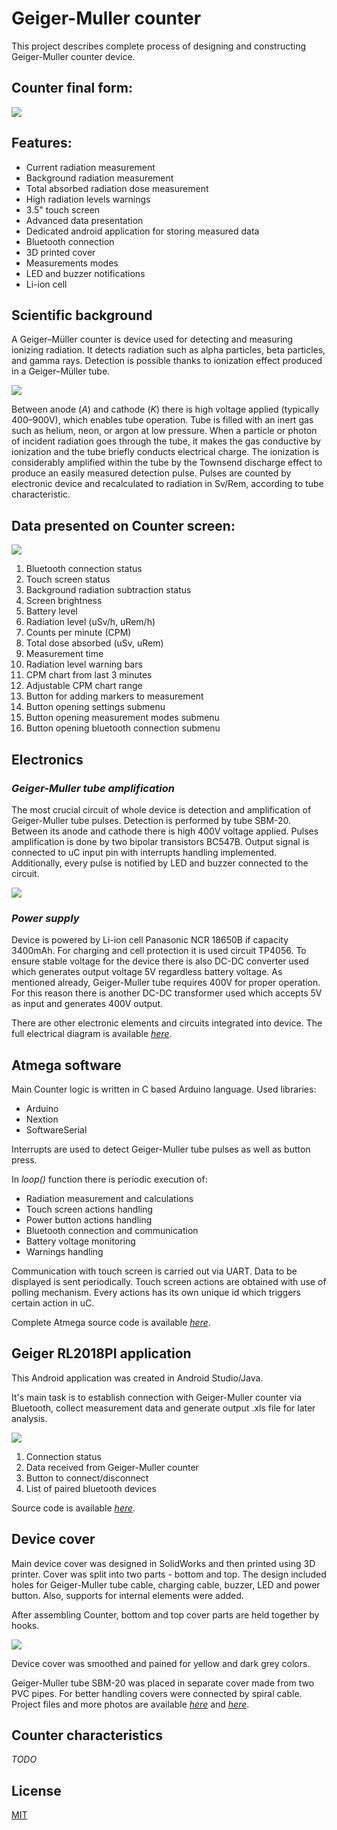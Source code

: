 # Geiger-Muller counter

This project describes complete process of designing and constructing
Geiger-Muller counter device.

## Counter final form:

![](resources/readme/counter.png)

## Features:
- Current radiation measurement
- Background radiation measurement
- Total absorbed radiation dose measurement
- High radiation levels warnings
- 3.5" touch screen
- Advanced data presentation
- Dedicated android application for storing measured data
- Bluetooth connection
- 3D printed cover
- Measurements modes
- LED and buzzer notifications
- Li-ion cell

## Scientific background
A Geiger–Müller counter is device used for detecting and measuring ionizing radiation.
It detects radiation such as alpha particles, beta particles, and gamma rays.
Detection is possible thanks to ionization effect produced in a Geiger–Müller tube.

![](resources/readme/geiger_tube.png)

Between anode (_A_) and cathode (_K_) there is high voltage applied (typically 400–900V),
which enables tube operation. Tube is filled with an inert gas such as helium, neon,
or argon at low pressure. When a particle or photon of incident radiation goes through the tube,
it makes the gas conductive by ionization and the tube briefly conducts electrical charge.
The ionization is considerably amplified within the tube by the Townsend discharge effect to
produce an easily measured detection pulse. Pulses are counted by electronic device and
recalculated to radiation in Sv/Rem, according to tube characteristic.

## Data presented on Counter screen:

![](resources/readme/geiger_screen.png)

1. Bluetooth connection status
2. Touch screen status
3. Background radiation subtraction status
4. Screen brightness
5. Battery level
6. Radiation level (uSv/h, uRem/h)
7. Counts per minute (CPM)
8. Total dose absorbed (uSv, uRem)
9. Measurement time
10. Radiation level warning bars
11. CPM chart from last 3 minutes
12. Adjustable CPM chart range
13. Button for adding markers to measurement
14. Button opening settings submenu
15. Button opening measurement modes submenu
16. Button opening bluetooth connection submenu

## Electronics

### _Geiger-Muller tube amplification_
The most crucial circuit of whole device is detection and amplification of
Geiger-Muller tube pulses. Detection is performed by tube SBM-20.
Between its anode and cathode there is high 400V voltage applied.
Pulses amplification is done by two bipolar transistors BC547B.
Output signal is connected to uC input pin with interrupts handling implemented.
Additionally, every pulse is notified by LED and buzzer connected to the circuit.

![](resources/electronics/gm_tube_amp.png)

### _Power supply_
Device is powered by Li-ion cell Panasonic NCR 18650B if capacity 3400mAh.
For charging and cell protection it is used circuit TP4056.
To ensure stable voltage for the device there is also DC-DC converter
used which generates output voltage 5V regardless battery voltage.
As mentioned already, Geiger-Muller tube requires 400V for proper operation.
For this reason there is another DC-DC transformer used which accepts 5V
as input and generates 400V output.

There are other electronic elements and circuits integrated into device.
The full electrical diagram is available _[here](resources/electronics/ee_complete.png)_.

## Atmega software
Main Counter logic is written in C based Arduino language.
Used libraries:
- Arduino
- Nextion
- SoftwareSerial

Interrupts are used to detect Geiger-Muller tube pulses as well as button press.

In _loop()_ function there is periodic execution of:
- Radiation measurement and calculations
- Touch screen actions handling
- Power button actions handling
- Bluetooth connection and communication
- Battery voltage monitoring
- Warnings handling

Communication with touch screen is carried out via UART. Data to be displayed is sent periodically. Touch screen actions are obtained with use of polling mechanism. Every actions has its own unique id which triggers certain action in uC.

Complete Atmega source code is available _[here](Atmega/Atmega_328P.ino)_.

## Geiger RL2018PI application
This Android application was created in Android Studio/Java.

It's main task is to establish connection with Geiger-Muller counter via Bluetooth, collect measurement data
and generate output .xls file for later analysis.

![](resources/readme/geiger_app.png)

1. Connection status
2. Data received from Geiger-Muller counter
3. Button to connect/disconnect 
4. List of paired bluetooth devices

Source code is available _[here](Android/Mobile.apk)_.

## Device cover
Main device cover was designed in SolidWorks and then printed using 3D printer.
Cover was split into two parts - bottom and top. The design included holes for Geiger-Muller tube cable,
charging cable, buzzer, LED and power button. Also, supports for internal elements were added.

After assembling Counter, bottom and top cover parts are held together by hooks.

![](resources/cover/cover_main.png)

Device cover was smoothed and pained for yellow and dark grey colors.

Geiger-Muller tube SBM-20 was placed in separate cover made from two PVC pipes. For better handling covers were
connected by spiral cable. Project files and more photos are available _[here](cover)_ and _[here](resources/cover)_.


## Counter characteristics
_TODO_

## License
[MIT](https://choosealicense.com/licenses/mit/)
